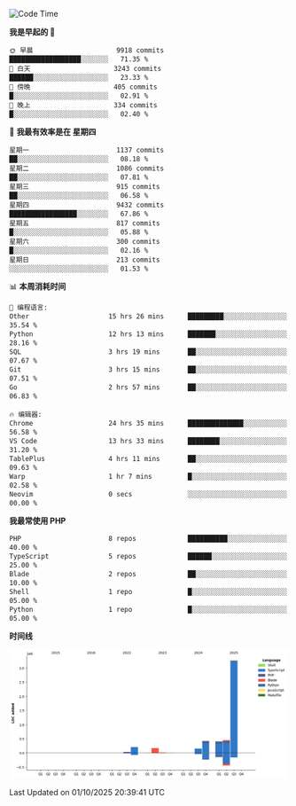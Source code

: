 <!--START_SECTION:waka-->
![Code Time](http://img.shields.io/badge/Code%20Time-4%2C264%20hrs%2054%20mins-blue)

**我是早起的 🐤** 

```text
🌞 早晨                     9918 commits        ██████████████████░░░░░░░   71.35 % 
🌆 白天                     3243 commits        ██████░░░░░░░░░░░░░░░░░░░   23.33 % 
🌃 傍晚                     405 commits         █░░░░░░░░░░░░░░░░░░░░░░░░   02.91 % 
🌙 晚上                     334 commits         █░░░░░░░░░░░░░░░░░░░░░░░░   02.40 % 
```
📅 **我最有效率是在 星期四** 

```text
星期一                      1137 commits        ██░░░░░░░░░░░░░░░░░░░░░░░   08.18 % 
星期二                      1086 commits        ██░░░░░░░░░░░░░░░░░░░░░░░   07.81 % 
星期三                      915 commits         ██░░░░░░░░░░░░░░░░░░░░░░░   06.58 % 
星期四                      9432 commits        █████████████████░░░░░░░░   67.86 % 
星期五                      817 commits         █░░░░░░░░░░░░░░░░░░░░░░░░   05.88 % 
星期六                      300 commits         █░░░░░░░░░░░░░░░░░░░░░░░░   02.16 % 
星期日                      213 commits         ░░░░░░░░░░░░░░░░░░░░░░░░░   01.53 % 
```


📊 **本周消耗时间** 

```text
💬 编程语言: 
Other                    15 hrs 26 mins      █████████░░░░░░░░░░░░░░░░   35.54 % 
Python                   12 hrs 13 mins      ███████░░░░░░░░░░░░░░░░░░   28.16 % 
SQL                      3 hrs 19 mins       ██░░░░░░░░░░░░░░░░░░░░░░░   07.67 % 
Git                      3 hrs 15 mins       ██░░░░░░░░░░░░░░░░░░░░░░░   07.51 % 
Go                       2 hrs 57 mins       ██░░░░░░░░░░░░░░░░░░░░░░░   06.83 % 

🔥 编辑器: 
Chrome                   24 hrs 35 mins      ██████████████░░░░░░░░░░░   56.58 % 
VS Code                  13 hrs 33 mins      ████████░░░░░░░░░░░░░░░░░   31.20 % 
TablePlus                4 hrs 11 mins       ██░░░░░░░░░░░░░░░░░░░░░░░   09.63 % 
Warp                     1 hr 7 mins         █░░░░░░░░░░░░░░░░░░░░░░░░   02.58 % 
Neovim                   0 secs              ░░░░░░░░░░░░░░░░░░░░░░░░░   00.00 % 
```

**我最常使用 PHP** 

```text
PHP                      8 repos             ██████████░░░░░░░░░░░░░░░   40.00 % 
TypeScript               5 repos             ██████░░░░░░░░░░░░░░░░░░░   25.00 % 
Blade                    2 repos             ██░░░░░░░░░░░░░░░░░░░░░░░   10.00 % 
Shell                    1 repo              █░░░░░░░░░░░░░░░░░░░░░░░░   05.00 % 
Python                   1 repo              █░░░░░░░░░░░░░░░░░░░░░░░░   05.00 % 
```



**时间线**

![Lines of Code chart](https://raw.githubusercontent.com/abrahamgreyson/abrahamgreyson/main/assets/bar_graph.png)


 Last Updated on 01/10/2025 20:39:41 UTC
<!--END_SECTION:waka-->
